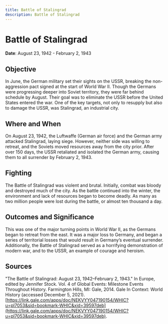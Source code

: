 ```yaml
---
title: Battle of Stalingrad
description: Battle of Stalingrad
---
```


# Battle of Stalingrad

**Date**: August 23, 1942 - February 2, 1943

## Objective

In June, the German military set their sights on the USSR, breaking the non-aggression pact signed at the start of World War II. Though the Germans were progressing deeper into Soviet territory, they were far behind schedule by August. Their goal was to eliminate the USSR before the United States entered the war. One of the key targets, not only to resupply but also to damage the USSR, was Stalingrad, an industrial city.

## Where and When

On August 23, 1942, the Luftwaffe (German air force) and the German army attacked Stalingrad, laying siege. However, neither side was willing to retreat, and the Soviets moved resources away from the city prior. After over 150 days, the USSR retaliated and isolated the German army, causing them to all surrender by February 2, 1943.

## Fighting

The Battle of Stalingrad was violent and brutal. Initially, combat was bloody and destroyed much of the city. As the battle continued into the winter, the environment and lack of resources began to become deadly. As many as two million people were lost during the battle, or almost ten thousand a day.

## Outcomes and Significance

This was one of the major turning points in World War II, as the Germans began to retreat from the east. It was a major loss to Germany, and began a series of territorial losses that would result in Germany’s eventual surrender. Additionally, the Battle of Stalingrad served as a horrifying demonstration of modern war, and to the USSR, an example of courage and heroism.

## Sources

"The Battle of Stalingrad: August 23, 1942–February 2, 1943." In Europe, edited by Jennifer Stock. Vol. 4 of Global Events: Milestone Events Throughout History. Farmington Hills, MI: Gale, 2014. Gale In Context: World History (accessed December 5, 2021). [https://link.gale.com/apps/doc/NEKVYY047190154/WHIC?u=pl7053&sid=bookmark-WHIC&xid=39597deb](https://link.gale.com/apps/doc/NEKVYY047190154/WHIC?u=pl7053&sid=bookmark-WHIC&xid=39597deb).
